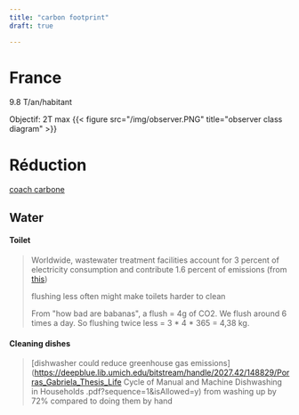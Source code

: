 ```yaml
---
title: "carbon footprint"
draft: true

---
```




# France

9.8 T/an/habitant

Objectif: 2T max
{{< figure src="/img/observer.PNG" title="observer class diagram" >}}



# Réduction

[coach carbone](https://nosgestesclimat.fr/)





## Water

#### Toilet

> Worldwide, wastewater treatment facilities account for 3 percent of electricity consumption and contribute 1.6 percent of emissions (from [this](https://www.wired.com/story/the-water-in-your-toilet-could-fight-climate-change-one-day/))
>
> flushing less often might make toilets harder to clean
>
> From "how bad are babanas", a flush = 4g of CO2. We flush around 6 times a day. So flushing twice less = 3 * 4 * 365 = 4,38 kg.   

#### Cleaning dishes

> [dishwasher could reduce greenhouse gas emissions](https://deepblue.lib.umich.edu/bitstream/handle/2027.42/148829/Porras_Gabriela_Thesis_Life Cycle of Manual and Machine Dishwashing in Households .pdf?sequence=1&isAllowed=y) from washing up by 72% compared to doing them by hand
